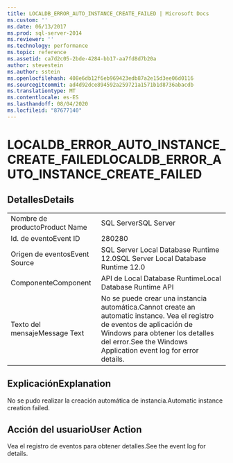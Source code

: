```yaml
---
title: LOCALDB_ERROR_AUTO_INSTANCE_CREATE_FAILED | Microsoft Docs
ms.custom: ''
ms.date: 06/13/2017
ms.prod: sql-server-2014
ms.reviewer: ''
ms.technology: performance
ms.topic: reference
ms.assetid: ca7d2c05-2bde-4284-bb17-aa7fd8d7b20a
author: stevestein
ms.author: sstein
ms.openlocfilehash: 408e6db12f6eb969423edb87a2e15d3ee06d0116
ms.sourcegitcommit: ad4d92dce894592a259721a1571b1d8736abacdb
ms.translationtype: MT
ms.contentlocale: es-ES
ms.lasthandoff: 08/04/2020
ms.locfileid: "87677140"
---
```

# <a name="localdb_error_auto_instance_create_failed"></a><span data-ttu-id="d9346-102">LOCALDB_ERROR_AUTO_INSTANCE_CREATE_FAILED</span><span class="sxs-lookup"><span data-stu-id="d9346-102">LOCALDB_ERROR_AUTO_INSTANCE_CREATE_FAILED</span></span>
    
## <a name="details"></a><span data-ttu-id="d9346-103">Detalles</span><span class="sxs-lookup"><span data-stu-id="d9346-103">Details</span></span>  
  
|||  
|-|-|  
|<span data-ttu-id="d9346-104">Nombre de producto</span><span class="sxs-lookup"><span data-stu-id="d9346-104">Product Name</span></span>|<span data-ttu-id="d9346-105">SQL Server</span><span class="sxs-lookup"><span data-stu-id="d9346-105">SQL Server</span></span>|  
|<span data-ttu-id="d9346-106">Id. de evento</span><span class="sxs-lookup"><span data-stu-id="d9346-106">Event ID</span></span>|<span data-ttu-id="d9346-107">280</span><span class="sxs-lookup"><span data-stu-id="d9346-107">280</span></span>|  
|<span data-ttu-id="d9346-108">Origen de eventos</span><span class="sxs-lookup"><span data-stu-id="d9346-108">Event Source</span></span>|<span data-ttu-id="d9346-109">SQL Server Local Database Runtime 12.0</span><span class="sxs-lookup"><span data-stu-id="d9346-109">SQL Server Local Database Runtime 12.0</span></span>|  
|<span data-ttu-id="d9346-110">Componente</span><span class="sxs-lookup"><span data-stu-id="d9346-110">Component</span></span>|<span data-ttu-id="d9346-111">API de Local Database Runtime</span><span class="sxs-lookup"><span data-stu-id="d9346-111">Local Database Runtime API</span></span>|  
|<span data-ttu-id="d9346-112">Texto del mensaje</span><span class="sxs-lookup"><span data-stu-id="d9346-112">Message Text</span></span>|<span data-ttu-id="d9346-113">No se puede crear una instancia automática.</span><span class="sxs-lookup"><span data-stu-id="d9346-113">Cannot create an automatic instance.</span></span> <span data-ttu-id="d9346-114">Vea el registro de eventos de aplicación de Windows para obtener los detalles del error.</span><span class="sxs-lookup"><span data-stu-id="d9346-114">See the Windows Application event log for error details.</span></span>|  
  
## <a name="explanation"></a><span data-ttu-id="d9346-115">Explicación</span><span class="sxs-lookup"><span data-stu-id="d9346-115">Explanation</span></span>  
 <span data-ttu-id="d9346-116">No se pudo realizar la creación automática de instancia.</span><span class="sxs-lookup"><span data-stu-id="d9346-116">Automatic instance creation failed.</span></span>  
  
## <a name="user-action"></a><span data-ttu-id="d9346-117">Acción del usuario</span><span class="sxs-lookup"><span data-stu-id="d9346-117">User Action</span></span>  
 <span data-ttu-id="d9346-118">Vea el registro de eventos para obtener detalles.</span><span class="sxs-lookup"><span data-stu-id="d9346-118">See the event log for details.</span></span>  
  
  

